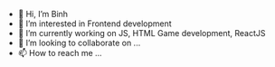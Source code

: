 - 👋 Hi, I’m Binh
- 👀 I’m interested in Frontend development 
- 🌱 I’m currently working on JS, HTML Game development, ReactJS
- 💞️ I’m looking to collaborate on ...
- 📫 How to reach me ...

<!---
rooneyhoi/rooneyhoi is a ✨ special ✨ repository because its `README.md` (this file) appears on your GitHub profile.
You can click the Preview link to take a look at your changes.
--->
